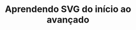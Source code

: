 ---
title: "Aprendendo SVG do início ao avançado"
image: '/assets/img/cursos/curso-svg.png'
link: 'http://www.eventick.com.br/curso-de-svg'
introduction: 'Se adiante e adquira um dos cursos mais completos de SVG totalmente em português.'
image: '/assets/img/load/git.jpg'
introduction: ''
main-class: ''
color: '#7D669E'
main-class: 'svg'
color: '#7D669E'
tags:
- frontend
- svg
- cursos
---